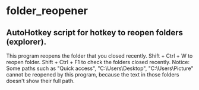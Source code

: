 # folder_reopener
## AutoHotkey script for hotkey to reopen folders (explorer).
This program reopens the folder that you closed recently.
Shift + Ctrl + W to reopen folder.
Shift + Ctrl + F1 to check the folders closed recently.
Notice: Some paths such as "Quick access", "C:\Users\Desktop", "C:\Users\Picture" cannot be reopened by this program, because the text in those folders doesn't show their full path.
